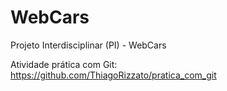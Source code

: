 # WebCars
Projeto Interdisciplinar (PI) - WebCars

Atividade prática com Git: https://github.com/ThiagoRizzato/pratica_com_git
